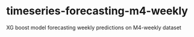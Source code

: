 # timeseries-forecasting-m4-weekly
XG boost model forecasting weekly predictions on M4-weekly dataset
